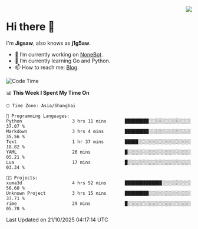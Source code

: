 <a href="#">
  <img align="right" src="https://github-readme-stats.vercel.app/api?username=j1g5awi&count_private=true&show_icons=true&title_color=80070B&text_color=B3B3B3&bg_color=212121&icon_color=80070B" />
</a>

# Hi there 👋

I'm **Jigsaw**, also knows as **j1g5aw**.

- 🔭 I’m currently working on [NoneBot](https://github.com/nonebot).
- 🌱 I’m currently learning Go and Python.
- 📫 How to reach me: [Blog](https://blog.maddestroyer.xyz/).

<!--START_SECTION:waka-->
![Code Time](http://img.shields.io/badge/Code%20Time-1%2C910%20hrs%2020%20mins-blue)

📊 **This Week I Spent My Time On** 

```text
🕑︎ Time Zone: Asia/Shanghai

💬 Programming Languages: 
Python                   3 hrs 11 mins       █████████░░░░░░░░░░░░░░░░   37.07 % 
Markdown                 3 hrs 4 mins        █████████░░░░░░░░░░░░░░░░   35.56 % 
Text                     1 hr 37 mins        █████░░░░░░░░░░░░░░░░░░░░   18.82 % 
YAML                     26 mins             █░░░░░░░░░░░░░░░░░░░░░░░░   05.21 % 
Lua                      17 mins             █░░░░░░░░░░░░░░░░░░░░░░░░   03.34 % 

🐱‍💻 Projects: 
xuma3d                   4 hrs 52 mins       ██████████████░░░░░░░░░░░   56.60 % 
Unknown Project          3 hrs 15 mins       █████████░░░░░░░░░░░░░░░░   37.71 % 
rime                     29 mins             █░░░░░░░░░░░░░░░░░░░░░░░░   05.70 % 
```


 Last Updated on 21/10/2025 04:17:14 UTC
<!--END_SECTION:waka-->
